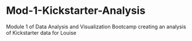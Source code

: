 # Mod-1-Kickstarter-Analysis
Module 1 of Data Analysis and Visualization Bootcamp creating an analysis of Kickstarter data for Louise
